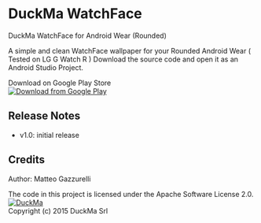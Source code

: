 # DuckMa WatchFace
DuckMa WatchFace for Android Wear (Rounded)

A simple and clean WatchFace wallpaper for your Rounded Android Wear ( Tested on LG G Watch R )
Download the source code and open it as an Android Studio Project.

Download on Google Play Store<br />
<a href="https://play.google.com/store/apps/details?id=com.duckma.watchface" target="_blank">![Download from Google Play](http://developer.android.com/images/brand/en_generic_rgb_wo_45.png)</a>

Release Notes
-------------
- v1.0: initial release

Credits
-------
Author: Matteo Gazzurelli 

The code in this project is licensed under the Apache Software License 2.0.
<br />
<a href="http://duckma.com" target="_blank">![DuckMa](http://duckma.com/images/DuckMa_horiz_500_organic.png)</a>
<br />
Copyright (c) 2015 DuckMa Srl